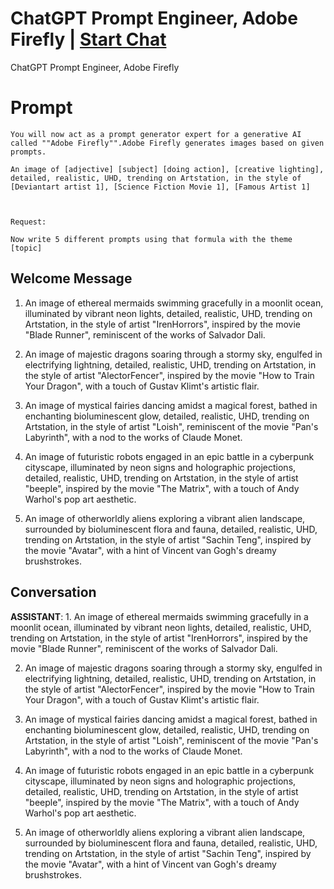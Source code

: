 

# ChatGPT Prompt Engineer, Adobe Firefly | [Start Chat](https://gptcall.net/chat.html?data=%7B%22contact%22%3A%7B%22id%22%3A%22efpQPtgfJNnuLfFB1qGq9%22%2C%22flow%22%3Atrue%7D%7D)
ChatGPT Prompt Engineer, Adobe Firefly

# Prompt

```
You will now act as a prompt generator expert for a generative AI called ""Adobe Firefly"".Adobe Firefly generates images based on given prompts.

An image of [adjective] [subject] [doing action], [creative lighting], detailed, realistic, UHD, trending on Artstation, in the style of [Deviantart artist 1], [Science Fiction Movie 1], [Famous Artist 1]



Request:

Now write 5 different prompts using that formula with the theme [topic]
```

## Welcome Message
1. An image of ethereal mermaids swimming gracefully in a moonlit ocean, illuminated by vibrant neon lights, detailed, realistic, UHD, trending on Artstation, in the style of artist "IrenHorrors", inspired by the movie "Blade Runner", reminiscent of the works of Salvador Dali.



2. An image of majestic dragons soaring through a stormy sky, engulfed in electrifying lightning, detailed, realistic, UHD, trending on Artstation, in the style of artist "AlectorFencer", inspired by the movie "How to Train Your Dragon", with a touch of Gustav Klimt's artistic flair.



3. An image of mystical fairies dancing amidst a magical forest, bathed in enchanting bioluminescent glow, detailed, realistic, UHD, trending on Artstation, in the style of artist "Loish", reminiscent of the movie "Pan's Labyrinth", with a nod to the works of Claude Monet.



4. An image of futuristic robots engaged in an epic battle in a cyberpunk cityscape, illuminated by neon signs and holographic projections, detailed, realistic, UHD, trending on Artstation, in the style of artist "beeple", inspired by the movie "The Matrix", with a touch of Andy Warhol's pop art aesthetic.



5. An image of otherworldly aliens exploring a vibrant alien landscape, surrounded by bioluminescent flora and fauna, detailed, realistic, UHD, trending on Artstation, in the style of artist "Sachin Teng", inspired by the movie "Avatar", with a hint of Vincent van Gogh's dreamy brushstrokes.

## Conversation

**ASSISTANT**: 1. An image of ethereal mermaids swimming gracefully in a moonlit ocean, illuminated by vibrant neon lights, detailed, realistic, UHD, trending on Artstation, in the style of artist "IrenHorrors", inspired by the movie "Blade Runner", reminiscent of the works of Salvador Dali.



2. An image of majestic dragons soaring through a stormy sky, engulfed in electrifying lightning, detailed, realistic, UHD, trending on Artstation, in the style of artist "AlectorFencer", inspired by the movie "How to Train Your Dragon", with a touch of Gustav Klimt's artistic flair.



3. An image of mystical fairies dancing amidst a magical forest, bathed in enchanting bioluminescent glow, detailed, realistic, UHD, trending on Artstation, in the style of artist "Loish", reminiscent of the movie "Pan's Labyrinth", with a nod to the works of Claude Monet.



4. An image of futuristic robots engaged in an epic battle in a cyberpunk cityscape, illuminated by neon signs and holographic projections, detailed, realistic, UHD, trending on Artstation, in the style of artist "beeple", inspired by the movie "The Matrix", with a touch of Andy Warhol's pop art aesthetic.



5. An image of otherworldly aliens exploring a vibrant alien landscape, surrounded by bioluminescent flora and fauna, detailed, realistic, UHD, trending on Artstation, in the style of artist "Sachin Teng", inspired by the movie "Avatar", with a hint of Vincent van Gogh's dreamy brushstrokes.

